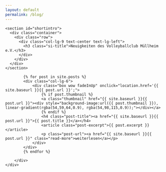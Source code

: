 ```yaml
---
layout: default
permalink: /blog/
---
```

<!--===== Short Intro =====-->
    <section id="shortintro">
      <div class="container">
        <div class="row">
          <div class="col-lg-9 text-center text-lg-left">
            <h3 class="si-title">Neuigkeiten des Volleyballclub Müllheim e.V.</h3>
          </div>
        </div>
      </div>
    </section>
<!--===== #shortintro =====-->

<main id="main">
    
<!--===== News =====-->
<section id="news" class="section-bg">
    <div class="container">
        <div class="row newsposts">

            {% for post in site.posts %}
            <div class="col-lg-6">
                <div class="box wow fadeInUp" onclick="location.href='{{ site.baseurl }}{{ post.url }}';">
                    {% if post.thumbnail %}
                    <a class="thumbnail" href="{{ site.baseurl }}{{ post.url }}"><div style="background-image:url({{ post.thumbnail }}), linear-gradient(rgba(54,59,64,0.9), rgba(54,98,115,0.9));"></div></a>
                    {% endif %}
                    <h4 class="post-title"><a href="{{ site.baseurl }}{{ post.url }}">{{ post.title }}</a></h4>
                    <article class="post-excerpt">{{ post.excerpt }}</article>
                    <p class="post-url"><a href="{{ site.baseurl }}{{ post.url }}" class="read-more">weiterlesen</a></p>
                </div>
            </div>
            {% endfor %}

        </div>
    </div>
</section>
<!--===== #news =====-->

</main>
